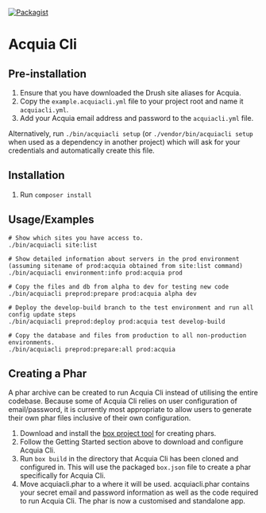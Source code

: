 [![Packagist](https://img.shields.io/packagist/v/typhonius/acquia_cli.svg)](https://packagist.org/packages/typhonius/acquia_cli)
# Acquia Cli

## Pre-installation
1. Ensure that you have downloaded the Drush site aliases for Acquia.
1. Copy the `example.acquiacli.yml` file to your project root and name it `acquiacli.yml`.
1. Add your Acquia email address and password to the `acquiacli.yml` file.

Alternatively, run `./bin/acquiacli setup` (or `./vendor/bin/acquiacli setup` when used as a dependency in another project) which will ask for your credentials and automatically create this file.

## Installation
1. Run `composer install`

## Usage/Examples
````
# Show which sites you have access to.
./bin/acquiacli site:list

# Show detailed information about servers in the prod environment (assuming sitename of prod:acquia obtained from site:list command)
./bin/acquiacli environment:info prod:acquia prod

# Copy the files and db from alpha to dev for testing new code
./bin/acquiacli preprod:prepare prod:acquia alpha dev

# Deploy the develop-build branch to the test environment and run all config update steps
./bin/acquiacli preprod:deploy prod:acquia test develop-build

# Copy the database and files from production to all non-production environments.
./bin/acquiacli preprod:prepare:all prod:acquia
````

## Creating a Phar
A phar archive can be created to run Acquia Cli instead of utilising the entire codebase. Because some of Acquia Cli relies on user configuration of email/password, it is currently most appropriate to allow users to generate their own phar files inclusive of their own configuration.

1. Download and install the [box project tool](https://github.com/box-project/box2) for creating phars.
2. Follow the Getting Started section above to download and configure Acquia Cli.
3. Run `box build` in the directory that Acquia Cli has been cloned and configured in. This will use the packaged `box.json` file to create a phar specifically for Acquia Cli.
4. Move acquiacli.phar to a where it will be used. acquiacli.phar contains your secret email and password information as well as the code required to run Acquia Cli. The phar is now a customised and standalone app.
